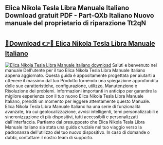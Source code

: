 ## Elica Nikola Tesla Libra Manuale Italiano Download gratuit PDF - Part-QXb Italiano Nuovo manuale del proprietario di riparazione Tt2qN

# <h2><a href="http://dfddpv.blite.top/?on=Elica+Nikola+Tesla+Libra+Manuale+Italiano">🔗Download 👉🔴 Elica Nikola Tesla Libra Manuale Italiano</a></h2>

[![Elica Nikola Tesla Libra Manuale Italiano download](https://i.imgur.com/lujVjoI.png)](http://dfddpv.blite.top/?on=Elica+Nikola+Tesla+Libra+Manuale+Italiano)
Saluti e benvenuto nel manuale Dell'utente per il tuo Elica Nikola Tesla Libra Manuale Italiano appena aggiornato. Questa guida è appositamente progettata per aiutarti a ottenere il massimo dal tuo Prodotto fornendo una spiegazione approfondita delle sue caratteristiche, configurazione, utilizzo, Manutenzione e Risoluzione dei problemi. Informazioni importanti in anticipo per garantire la migliore esperienza con il tuo nuovo Elica Nikola Tesla Libra Manuale Italiano, prenditi un momento per leggere attentamente questo Manuale. Elica Nikola Tesla Libra Manuale Italiano ha una serie di funzionalità avanzate, tra cui geolocalizzazione, avvisi intelligenti, temi personalizzabili e sincronizzazione di più dispositivi, tutti accessibili e personalizzati dall'interfaccia. Partiamo dal presupposto che Elica Nikola Tesla Libra Manuale Italiano sia stata una guida cruciale nel tuo viaggio verso la padronanza dell'utilizzo del tuo nuovo dispositivo. In caso di domande o dubbi, contattare il nostro team di supporto.
